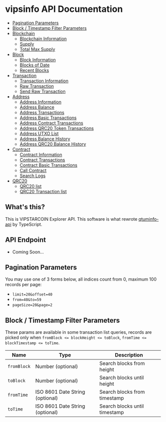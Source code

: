 # vipsinfo API Documentation

* [Pagination Parameters](#pagination-parameters)
* [Block / Timestamp Filter Parameters](#block--timestamp-filter-parameters)
* [Blockchain](doc/blockchain.md)
  * [Blockchain Information](doc/blockchain.md#Blockchain-Information)
  * [Supply](doc/blockchain.md#Supply)
  * [Total Max Supply](doc/blockchain.md#Total-Max-Supply)
* [Block](doc/block.md)
  * [Block Information](doc/block.md#Block-Information)
  * [Blocks of Date](doc/block.md#Blocks-of-Date)
  * [Recent Blocks](doc/block.md#Recent-Blocks)
* [Transaction](doc/transaction.md)
  * [Transaction Information](doc/transaction.md#Transaction-Information)
  * [Raw Transaction](doc/transaction.md#Raw-Transaction)
  * [Send Raw Transaction](doc/transaction.md#Send-Raw-Transaction)
* [Address](doc/address.md)
  * [Address Information](doc/address.md#Address-Information)
  * [Address Balance](doc/address.md#Address-Balance)
  * [Address Transactions](doc/address.md#Address-Transactions)
  * [Address Basic Transactions](doc/address.md#Address-Basic-Transactions)
  * [Address Contract Transactions](doc/address.md#Address-Contract-Transactions)
  * [Address QRC20 Token Transactions](doc/address.md#Address-QRC20-Token-Transactions)
  * [Address UTXO List](doc/address.md#Address-UTXO-List)
  * [Address Balance History](doc/address.md#Address-Balance-History)
  * [Address QRC20 Balance History](doc/address.md#Address-QRC20-Balance-History)
* [Contract](doc/contract.md)
  * [Contract Information](doc/contract.md#Contract-Information)
  * [Contract Transactions](doc/contract.md#Contract-Transactions)
  * [Contract Basic Transactions](doc/contract.md#Contract-Basic-Transactions)
  * [Call Contract](doc/contract.md#Call-Contract)
  * [Search Logs](doc/contract.md#Search-Logs)
* [QRC20](doc/contract.md)
  * [QRC20 list](doc/contract.md#QRC20-list)
  * [QRC20 Transaction list](doc/contract.md#QRC20-Transaction-list)

## What's this?
This is VIPSTARCOIN Explorer API. This software is what rewrote [qtuminfo-api](https://github.com/qtumproject/qtuminfo-api) by TypeScript.

## API Endpoint
* Coming Soon...
<!--
* `https://vips.info.y-chan.dev/api/` for mainnet
* `https://testnet.vips.info.y-chan.dev/api/` for testnet
-->


## Pagination Parameters

You may use one of 3 forms below, all indices count from 0, maximum 100 records per page:
* `limit=20&offset=40`
* `from=40&to=59`
* `pageSize=20&page=2`


## Block / Timestamp Filter Parameters

These params are available in some transaction list queries,
records are picked only when `fromBlock <= blockHeight <= toBlock`, `fromTime <= blockTimestamp <= toTime`.

|Name|Type|Description|
|---|---|---|
|`fromBlock`|Number (optional)|Search blocks from height|
|`toBlock`|Number (optional)|Search blocks until height|
|`fromTime`|ISO 8601 Date String (optional)|Search blocks from timestamp|
|`toTime`|ISO 8601 Date String (optional)|Search blocks until timestamp|
